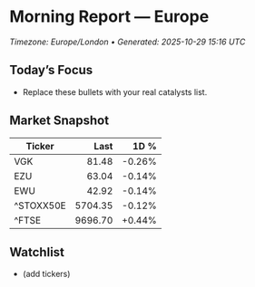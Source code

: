 # Morning Report — Europe
_Timezone: Europe/London • Generated: 2025-10-29 15:16 UTC_

## Today’s Focus
- Replace these bullets with your real catalysts list.

## Market Snapshot
| Ticker | Last | 1D % |
|---|---:|---:|
| VGK | 81.48 | -0.26% |
| EZU | 63.04 | -0.14% |
| EWU | 42.92 | -0.14% |
| ^STOXX50E | 5704.35 | -0.12% |
| ^FTSE | 9696.70 | +0.44% |

## Watchlist
- (add tickers)
